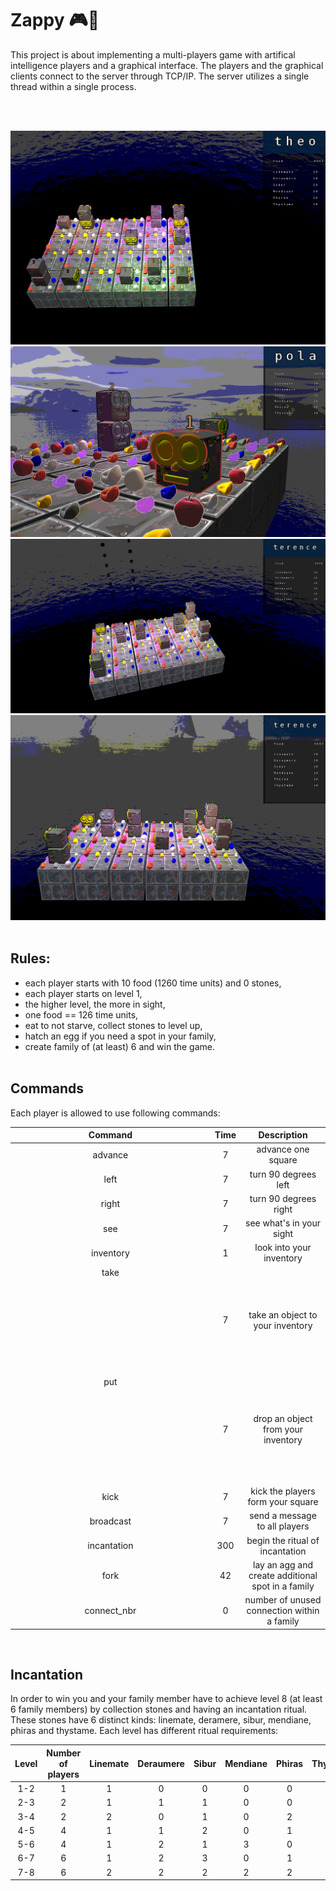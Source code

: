 # Zappy 🎮🎲

This project is about implementing a multi-players game with artifical intelligence players and a graphical interface.
The players and the graphical clients connect to the server through TCP/IP.
The server utilizes a single thread within a single process.

</br></br>

![](imgs/zappy1.png)
![](imgs/zappy2.png)
![](imgs/zappy3.png)
![](imgs/zappy5.png)
</br></br>

## Rules:
* each player starts with 10 food (1260 time units) and 0 stones,
* each player starts on level 1,
* the higher level, the more in sight,
* one food == 126 time units,
* eat to not starve, collect stones to level up,
* hatch an egg if you need a spot in your family,
* create family of (at least) 6 and win the game.
</br></br>

## Commands

Each player is allowed to use following commands:

| Command | Time | Description |
|:-:|:-:|:-:|
| advance | 7 | advance one square |
| left | 7 | turn 90 degrees left |
| right | 7 | turn 90 degrees right |
| see | 7 | see what's in your sight |
| inventory | 1 | look into your inventory |
| take <object> | 7 | take an object to your inventory |
| put <object> | 7 | drop an object from your inventory |
| kick | 7 | kick the players form your square |
| broadcast <text> | 7 | send a message to all players |
| incantation | 300 | begin the ritual of incantation |
| fork | 42 | lay an agg and create additional spot in a family |
| connect_nbr | 0 | number of unused connection within a family |
 
 </br>
  
## Incantation
In order to win you and your family member have to achieve level 8 (at least 6 family members) by collection stones and having an incantation ritual. These stones have 6 distinct kinds: linemate, deramere, sibur, mendiane, phiras and thystame.
Each level has different ritual requirements:

| Level | Number of players | Linemate | Deraumere | Sibur | Mendiane | Phiras | Thystame |
|:-:|:-:|:-:|:-:|:-:|:-:|:-:|:-:|
| 1-2 | 1 | 1 | 0 | 0 | 0 | 0 | 0 |
| 2-3 | 2 | 1 | 1 | 1 | 0 | 0 | 0 |
| 3-4 | 2 | 2 | 0 | 1 | 0 | 2 | 0 |
| 4-5 | 4 | 1 | 1 | 2 | 0 | 1 | 0 |
| 5-6 | 4 | 1 | 2 | 1 | 3 | 0 | 0 |
| 6-7 | 6 | 1 | 2 | 3 | 0 | 1 | 0 |
| 7-8 | 6 | 2 | 2 | 2 | 2 | 2 | 1 |

</br>

